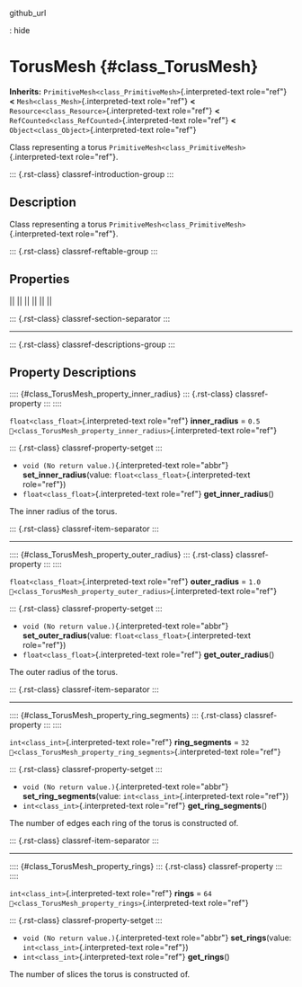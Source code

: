 github_url

:   hide

# TorusMesh {#class_TorusMesh}

**Inherits:** `PrimitiveMesh<class_PrimitiveMesh>`{.interpreted-text
role="ref"} **\<** `Mesh<class_Mesh>`{.interpreted-text role="ref"}
**\<** `Resource<class_Resource>`{.interpreted-text role="ref"} **\<**
`RefCounted<class_RefCounted>`{.interpreted-text role="ref"} **\<**
`Object<class_Object>`{.interpreted-text role="ref"}

Class representing a torus
`PrimitiveMesh<class_PrimitiveMesh>`{.interpreted-text role="ref"}.

::: {.rst-class}
classref-introduction-group
:::

## Description

Class representing a torus
`PrimitiveMesh<class_PrimitiveMesh>`{.interpreted-text role="ref"}.

::: {.rst-class}
classref-reftable-group
:::

## Properties

||
||
||
||
||
||

::: {.rst-class}
classref-section-separator
:::

------------------------------------------------------------------------

::: {.rst-class}
classref-descriptions-group
:::

## Property Descriptions

:::: {#class_TorusMesh_property_inner_radius}
::: {.rst-class}
classref-property
:::
::::

`float<class_float>`{.interpreted-text role="ref"} **inner_radius** =
`0.5` `🔗<class_TorusMesh_property_inner_radius>`{.interpreted-text
role="ref"}

::: {.rst-class}
classref-property-setget
:::

- `void (No return value.)`{.interpreted-text role="abbr"}
  **set_inner_radius**(value: `float<class_float>`{.interpreted-text
  role="ref"})
- `float<class_float>`{.interpreted-text role="ref"}
  **get_inner_radius**()

The inner radius of the torus.

::: {.rst-class}
classref-item-separator
:::

------------------------------------------------------------------------

:::: {#class_TorusMesh_property_outer_radius}
::: {.rst-class}
classref-property
:::
::::

`float<class_float>`{.interpreted-text role="ref"} **outer_radius** =
`1.0` `🔗<class_TorusMesh_property_outer_radius>`{.interpreted-text
role="ref"}

::: {.rst-class}
classref-property-setget
:::

- `void (No return value.)`{.interpreted-text role="abbr"}
  **set_outer_radius**(value: `float<class_float>`{.interpreted-text
  role="ref"})
- `float<class_float>`{.interpreted-text role="ref"}
  **get_outer_radius**()

The outer radius of the torus.

::: {.rst-class}
classref-item-separator
:::

------------------------------------------------------------------------

:::: {#class_TorusMesh_property_ring_segments}
::: {.rst-class}
classref-property
:::
::::

`int<class_int>`{.interpreted-text role="ref"} **ring_segments** = `32`
`🔗<class_TorusMesh_property_ring_segments>`{.interpreted-text
role="ref"}

::: {.rst-class}
classref-property-setget
:::

- `void (No return value.)`{.interpreted-text role="abbr"}
  **set_ring_segments**(value: `int<class_int>`{.interpreted-text
  role="ref"})
- `int<class_int>`{.interpreted-text role="ref"} **get_ring_segments**()

The number of edges each ring of the torus is constructed of.

::: {.rst-class}
classref-item-separator
:::

------------------------------------------------------------------------

:::: {#class_TorusMesh_property_rings}
::: {.rst-class}
classref-property
:::
::::

`int<class_int>`{.interpreted-text role="ref"} **rings** = `64`
`🔗<class_TorusMesh_property_rings>`{.interpreted-text role="ref"}

::: {.rst-class}
classref-property-setget
:::

- `void (No return value.)`{.interpreted-text role="abbr"}
  **set_rings**(value: `int<class_int>`{.interpreted-text role="ref"})
- `int<class_int>`{.interpreted-text role="ref"} **get_rings**()

The number of slices the torus is constructed of.
